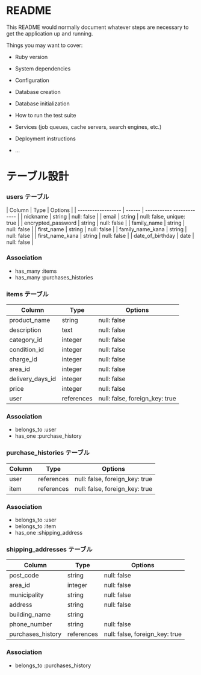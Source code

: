 # README

This README would normally document whatever steps are necessary to get the
application up and running.

Things you may want to cover:

* Ruby version

* System dependencies

* Configuration

* Database creation

* Database initialization

* How to run the test suite

* Services (job queues, cache servers, search engines, etc.)

* Deployment instructions

* ...
# テーブル設計

### users テーブル

| Column             | Type   | Options                   |
| ------------------ | ------ | ----------- ------------- |
| nickname           | string | null: false               |
| email              | string | null: false, unique: true |
| encrypted_password | string | null: false               |
| family_name        | string | null: false               |
| first_name         | string | null: false               |
| family_name_kana   | string | null: false               |
| first_name_kana    | string | null: false               |
| date_of_birthday   | date   | null: false               |

### Association

- has_many :items
- has_many :purchases_histories



### items テーブル

| Column                | Type        | Options                        |
| --------------------  | ----------- | ------------------------------ |
| product_name          | string      | null: false                    |
| description           | text        | null: false                    |
| category_id           | integer     | null: false                    |
| condition_id          | integer     | null: false                    |
| charge_id             | integer     | null: false                    |
| area_id               | integer     | null: false                    |
| delivery_days_id      | integer     | null: false                    |
| price                 | integer     | null: false                    |
| user                  | references  | null: false, foreign_key: true |

### Association

- belongs_to :user
- has_one :purchase_history

### purchase_histories テーブル

| Column               | Type       | Options                        |
| ---------------------| ---------- | ------------------------------ |
| user                 | references | null: false, foreign_key: true |
| item                 | references | null: false, foreign_key: true |


### Association

- belongs_to :user
- belongs_to :item
- has_one :shipping_address

### shipping_addresses テーブル

| Column                | Type       | Options                        |
| --------------------- | ---------- | ------------------------------ |
| post_code             | string     | null: false                    |
| area_id               | integer    | null: false                    |
| municipality          | string     | null: false                    |
| address               | string     | null: false                    |
| building_name         | string     |                                |
| phone_number          | string     | null: false                    |
| purchases_history     | references | null: false, foreign_key: true |


### Association

- belongs_to :purchases_history
